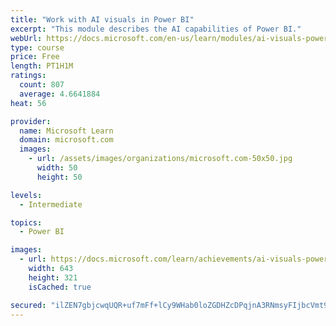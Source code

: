 ```yaml
---
title: "Work with AI visuals in Power BI"
excerpt: "This module describes the AI capabilities of Power BI."
webUrl: https://docs.microsoft.com/en-us/learn/modules/ai-visuals-power-bi/
type: course
price: Free
length: PT1H1M
ratings:
  count: 807
  average: 4.6641884
heat: 56

provider:
  name: Microsoft Learn
  domain: microsoft.com
  images:
    - url: /assets/images/organizations/microsoft.com-50x50.jpg
      width: 50
      height: 50

levels:
  - Intermediate

topics:
  - Power BI

images:
  - url: https://docs.microsoft.com/learn/achievements/ai-visuals-power-bi-social.png
    width: 643
    height: 321
    isCached: true

secured: "ilZEN7gbjcwqUQR+uf7mFf+lCy9WHab0loZGDHZcDPqjnA3RNmsyFIjbcVmt9gYgcy0Dy9GtlCx1yQvSzYm4OpY6E+4V1tzPiANq9QZCKOcmJRGpbFEbLoJWKzDfrCyKfVr5TFat1q21K5XIDvX3w3hrpkrhZLZuUnKbFGcHufh4j5xGqgXdhzgMAikJL4eMqRQIHDHDEmGrLzoeO/rFuTv0abmnkoCJ9AW62b/dWvCw+6u9ufOZlEnwD7uU54T7dGuMeHkK6tdS/c78MJiUSvGOBL9rAjAV0TeQlqs1DMbPATf2PfMBnPdH3F6T9JOqHCYku6V49aRZH0ISVuOUHPnj8xgHrm2/dEfBKsEEvQWZzlaGwi6QyiZe7+Y55bbakhvbTUbirNEgqjb+xb8kAFpopR7L6uoMsXxK0bdc/z0=;71mAAoq5xTszvzpyjPIgDQ=="
---
```



